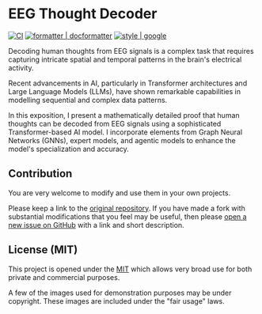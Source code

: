 # EEG Thought Decoder

[![CI](https://github.com/victor-iyi/eeg-thought-decoder/actions/workflows/ci.yaml/badge.svg)](https://github.com/victor-iyi/eeg-thought-decoder/actions/workflows/ci.yaml)
[![formatter | docformatter](https://img.shields.io/badge/%20formatter-docformatter-fedcba.svg)](https://github.com/PyCQA/docformatter)
[![style | google](https://img.shields.io/badge/%20style-google-3666d6.svg)](https://google.github.io/styleguide/pyguide.html#s3.8-comments-and-docstrings)

Decoding human thoughts from EEG signals is a complex task that requires capturing
intricate spatial and temporal patterns in the brain's electrical activity.

Recent advancements in AI, particularly in Transformer architectures and Large
Language Models (LLMs), have shown remarkable capabilities in modelling sequential
and complex data patterns.

In this exposition, I present a mathematically detailed proof that human thoughts
can be decoded from EEG signals using a sophisticated Transformer-based AI model.
I incorporate elements from Graph Neural Networks (GNNs),
expert models, and agentic models to enhance the model's specialization and accuracy.

## Contribution

You are very welcome to modify and use them in your own projects.

Please keep a link to the [original repository]. If you have made a fork with
substantial modifications that you feel may be useful, then please [open a new
issue on GitHub][issues] with a link and short description.

## License (MIT)

This project is opened under the [MIT][license] which allows very
broad use for both private and commercial purposes.

A few of the images used for demonstration purposes may be under copyright.
These images are included under the "fair usage" laws.

[original repository]: https://github.com/victor-iyi/eeg-thought-decoder
[issues]: https://github.com/victor-iyi/eeg-thought-decoder/issues
[license]: ./LICENSE
